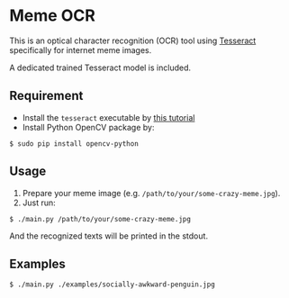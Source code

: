 # Meme OCR

This is an optical character recognition (OCR) tool using [Tesseract][1] specifically for internet meme images.

A dedicated trained Tesseract model is included.


## Requirement

- Install the `tesseract` executable by [this tutorial][2]
- Install Python OpenCV package by:

```
$ sudo pip install opencv-python
```


## Usage

1. Prepare your meme image (e.g. `/path/to/your/some-crazy-meme.jpg`).
2. Just run:

```
$ ./main.py /path/to/your/some-crazy-meme.jpg
```

And the recognized texts will be printed in the stdout.


## Examples

```
$ ./main.py ./examples/socially-awkward-penguin.jpg
```


[1]: https://github.com/tesseract-ocr/tesseract
[2]: https://tesseract-ocr.github.io/tessdoc/Home.html
